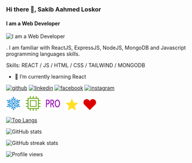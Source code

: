 ### Hi there 👋, Sakib Aahmed Loskor
#### I am a Web Developer
![I am a Web Developer](https://media.licdn.com/dms/image/D4E16AQEPLlyQroXdAA/profile-displaybackgroundimage-shrink_350_1400/0/1685685647951?e=1691020800&v=beta&t=YC5vunek1bDj6m1UmUQslf_et45SMCAbLnFu9spj7k8)

. I am familiar with ReactJS, ExpressJS, NodeJS, MongoDB and Javascript
programming languages skills.


Skills:  REACT / JS / HTML / CSS / TAILWIND / MONGODB 

- 🌱 I’m currently learning React  


[<img src='https://cdn.jsdelivr.net/npm/simple-icons@3.0.1/icons/github.svg' alt='github' height='40'>](https://github.com/Sakibahmed2)  [<img src='https://cdn.jsdelivr.net/npm/simple-icons@3.0.1/icons/linkedin.svg' alt='linkedin' height='40'>](https://www.linkedin.com/in/https://www.linkedin.com/in/sakib-ahmed-loskor-b6686b278//)  [<img src='https://cdn.jsdelivr.net/npm/simple-icons@3.0.1/icons/facebook.svg' alt='facebook' height='40'>](https://www.facebook.com/https://www.facebook.com/profile.php?id=100048598579126)  [<img src='https://cdn.jsdelivr.net/npm/simple-icons@3.0.1/icons/instagram.svg' alt='instagram' height='40'>](https://www.instagram.com/https://www.instagram.com/sakib_ahmed_47//)  

<a href='https://archiveprogram.github.com/'><img src='https://raw.githubusercontent.com/acervenky/animated-github-badges/master/assets/acbadge.gif' width='40' height='40'></a> <a href='https://docs.github.com/en/developers'><img src='https://raw.githubusercontent.com/acervenky/animated-github-badges/master/assets/devbadge.gif' width='40' height='40'></a> <a href='https://github.com/pricing'><img src='https://raw.githubusercontent.com/acervenky/animated-github-badges/master/assets/pro.gif' width='40' height='40'></a> <a href='https://stars.github.com/'><img src='https://raw.githubusercontent.com/acervenky/animated-github-badges/master/assets/starbadge.gif' width='35' height='35'></a> <a href='https://docs.github.com/en/github/supporting-the-open-source-community-with-github-sponsors'><img src='https://raw.githubusercontent.com/acervenky/animated-github-badges/master/assets/sponsorbadge.gif' width='35' height='35'></a> 

[![Top Langs](https://github-readme-stats.vercel.app/api/top-langs/?username=Sakibahmed2)](https://github.com/anuraghazra/github-readme-stats)

![GitHub stats](https://github-readme-stats.vercel.app/api?username=Sakibahmed2&show_icons=true&count_private=true)  

![GitHub streak stats](https://streak-stats.demolab.com/?user=Sakibahmed2)  

![Profile views](https://gpvc.arturio.dev/Sakibahmed2)  
